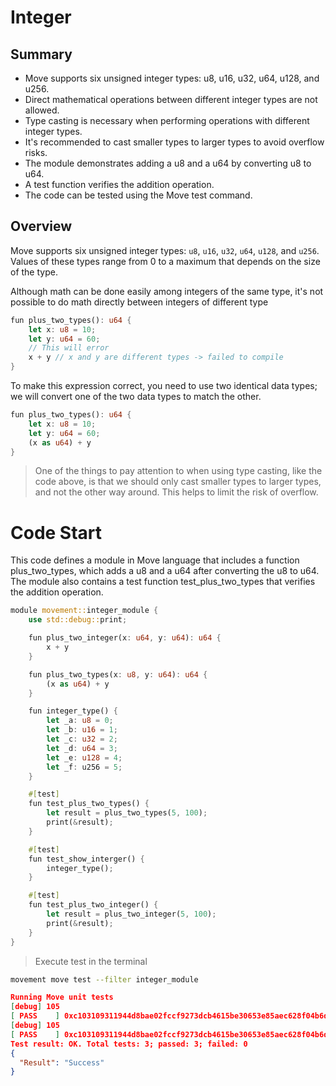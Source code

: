 # Integer

## Summary

- Move supports six unsigned integer types: u8, u16, u32, u64, u128, and u256.
- Direct mathematical operations between different integer types are not allowed.
- Type casting is necessary when performing operations with different integer types.
- It's recommended to cast smaller types to larger types to avoid overflow risks.
- The module demonstrates adding a u8 and a u64 by converting u8 to u64.
- A test function verifies the addition operation.
- The code can be tested using the Move test command.

## Overview

Move supports six unsigned integer types: `u8`, `u16`, `u32`, `u64`, `u128`, and `u256`. Values of these types range from 0 to a maximum that depends on the size of the type.

Although math can be done easily among integers of the same type, it's not possible to do math directly between integers of different type

```rust
fun plus_two_types(): u64 {
    let x: u8 = 10;
    let y: u64 = 60;
    // This will error
    x + y // x and y are different types -> failed to compile
}
```

To make this expression correct, you need to use two identical data types; we will convert one of the two data types to match the other.

```rust
fun plus_two_types(): u64 {
    let x: u8 = 10;
    let y: u64 = 60;
    (x as u64) + y
}
```

> One of the things to pay attention to when using type casting, like the code above, is that we should only cast smaller types to larger types, and not the other way around. This helps to limit the risk of overflow.
> 

# Code Start

This code defines a module in Move language that includes a function plus_two_types, which adds a u8 and a u64 after converting the u8 to u64. The module also contains a test function test_plus_two_types that verifies the addition operation.

```rust
module movement::integer_module {
    use std::debug::print;

    fun plus_two_integer(x: u64, y: u64): u64 {
        x + y
    }

    fun plus_two_types(x: u8, y: u64): u64 {
        (x as u64) + y
    }

    fun integer_type() {
        let _a: u8 = 0;
        let _b: u16 = 1;
        let _c: u32 = 2;
        let _d: u64 = 3;
        let _e: u128 = 4;
        let _f: u256 = 5;
    }

    #[test]
    fun test_plus_two_types() {
        let result = plus_two_types(5, 100);
        print(&result);
    }

    #[test]
    fun test_show_interger() {
        integer_type();
    }

    #[test]
    fun test_plus_two_integer() {
        let result = plus_two_integer(5, 100);
        print(&result);
    }
}
```

> Execute test in the terminal
> 

```bash
movement move test --filter integer_module
```

```json
Running Move unit tests
[debug] 105
[ PASS    ] 0xc103109311944d8bae02fccf9273dcb4615be30653e85aec628f04b6ddd00fef::integer_module::test_plus_two_integer
[debug] 105
[ PASS    ] 0xc103109311944d8bae02fccf9273dcb4615be30653e85aec628f04b6ddd00fef::integer_module::test_plus_two_types[ PASS    ] 0xc103109311944d8bae02fccf9273dcb4615be30653e85aec628f04b6ddd00fef::integer_module::test_show_interger
Test result: OK. Total tests: 3; passed: 3; failed: 0
{
  "Result": "Success"
}
```